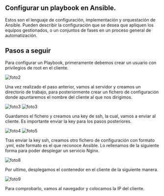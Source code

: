 ## Configurar un playbook en Ansible.
Estos son el lenguaje de configuración, implementación y orquestación de Ansible. Pueden describir la configuración que se desea que apliquen los equipos gestionados, o un conjuntos de fases en un proceso general de automatización.

## Pasos a seguir

Para configurar un Playbook, primeramente debemos crear un usuario con privilegios de root en el cliente.

![foto2](https://github.com/kikelopser/Ansible/blob/main/Ansible/1-client.png)

Una vez realizado el paso anterior, vamos al servidor y creamos un directorio de trabajo, para posteriormente crear un fichero de configuración donde apuntaremos el nombre del cliente al que nos dirigimos.

![foto3](https://github.com/kikelopser/Ansible/blob/main/Ansible/2-server.png)
![foto3](https://github.com/kikelopser/Ansible/blob/main/Ansible/3-server.png)

Guardamos el fichero y creamos una key de ssh, la cual, vamos a enviar al cliente. Es importante enviar la key para los pasos posteriores.

![foto4](https://github.com/kikelopser/Ansible/blob/main/Ansible/4-server.png)
![foto5](https://github.com/kikelopser/Ansible/blob/main/Ansible/5-server.png)

Tras enviar la key ssh, creamos otro fichero de configuración con formato .yml, este formato es el que reconoce Ansible.
Lo rellenamos de la siguiente forma para poder desplegar un servicio Nginx.

![foto8](https://github.com/kikelopser/Ansible/blob/main/Ansible/8-server.png)

Por ultimo, desplegamos el contenedor en el cliente de la siguiente manera.

![foto9](https://github.com/kikelopser/Ansible/blob/main/Ansible/9-server.png)

Para comprobarlo, vamos al navegador y colocamos la IP del cliente.
